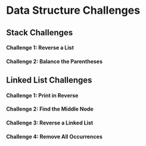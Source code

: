 # Data Structure Challenges

## Stack Challenges

#### Challenge 1: Reverse a List

#### Challenge 2: Balance the Parentheses

## Linked List Challenges

#### Challenge 1: Print in Reverse

#### Challenge 2: Find the Middle Node

#### Challenge 3: Reverse a Linked List

#### Challenge 4: Remove All Occurrences
